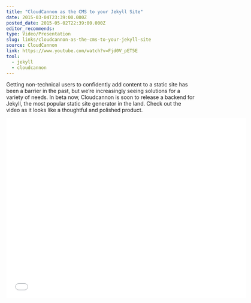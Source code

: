 ```yaml
---
title: "CloudCannon as the CMS to your Jekyll Site"
date: 2015-03-04T23:39:00.000Z
posted_date: 2015-05-02T22:39:00.000Z
editor_recommends:
type: Video/Presentation
slug: links/cloudcannon-as-the-cms-to-your-jekyll-site
source: CloudCannon
link: https://www.youtube.com/watch?v=Fjd0V_pET5E
tool:
  - jekyll
  - cloudcannon
---
```

Getting non-technical users to confidently add content to a static site has been a barrier in the past, but we’re increasingly seeing solutions for a variety of needs. In beta now, Cloudcannon is soon to release a backend for Jekyll, the most popular static site generator in the land. Check out the video as it looks like a thoughtful and polished product.

<iframe class="embedly-embed" src="//cdn.embedly.com/widgets/media.html?src=https%3A%2F%2Fwww.youtube.com%2Fembed%2FFjd0V_pET5E%3Ffeature%3Doembed&url=https%3A%2F%2Fwww.youtube.com%2Fwatch%3Fv%3DFjd0V_pET5E&image=https%3A%2F%2Fi.ytimg.com%2Fvi%2FFjd0V_pET5E%2Fhqdefault.jpg&key=153ee3695ac84c6eba4eaa612b9d157c&type=text%2Fhtml&schema=youtube" width="640" height="480" scrolling="no" frameborder="0" allowfullscreen></iframe>

